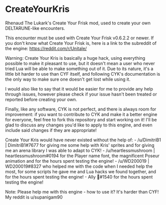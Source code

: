 # CreateYourKris
Rhenaud The Lukark's Create Your Frisk mod, used to create your own DELTARUNE-like encounters.

This encounter must be used with Create Your Frisk v0.6.2.2 or newer. If you don't know what Create Your Frisk is, here is a link to the subreddit of the engine: https://reddit.com/r/Unitale/

Warning: Create Your Kris is basically a huge hack, using everything possible to make it pleasant to use, but it doesn't mean a user who never tried Lua will be able to make something out of it.
Due to its nature, it's a little bit harder to use than CYF itself, and following CYK's documentation is the only way to make sure one doesn't get lost while using it.

I would also like to say that it would be easier for me to provide any help through issues, however please check if your issue hasn't been treated or reported before creating your own.

Finally, like any software, CYK is not perfect, and there is always room for improvement: if you want to contribute to CYK and make it a better engine for everyone, feel free to fork this repository and start working on it! I'll be glad to discuss any changes you'd like to apply to this engine, and even include said changes if they are appropriate!

Create Your Kris would have never existed without the help of: 
    - /u/DimitriB1 | DimitriB1#7677 for giving me some help with Kris' sprites and for giving me an arena library I was able to adapt to CYK! 
    - /u/heartlessmushroom | heartlessmushroom#0194 for the Player name font, the magnificent Poseur animation and for the hours spent testing the engine! 
    - /u/WD200019 | WD200019#8327 who helped me with the code when I needed help the most, for some scripts he gave me and Lua hacks we found together, and for the hours spent testing the engine!
    - Ally 🍦#1540 for the hours spent testing the engine!

 Note: Please help me with this engine - how to use it? It's harder than CYF! My reddit is u/supanigam90
